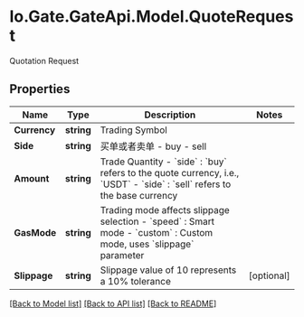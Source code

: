 
# Io.Gate.GateApi.Model.QuoteRequest

Quotation Request

## Properties

Name | Type | Description | Notes
------------ | ------------- | ------------- | -------------
**Currency** | **string** | Trading Symbol | 
**Side** | **string** | 买单或者卖单 - buy - sell | 
**Amount** | **string** | Trade Quantity - &#x60;side&#x60; : &#x60;buy&#x60; refers to the quote currency, i.e., &#x60;USDT&#x60; - &#x60;side&#x60; : &#x60;sell&#x60; refers to the base currency | 
**GasMode** | **string** | Trading mode affects slippage selection - &#x60;speed&#x60; : Smart mode - &#x60;custom&#x60; : Custom mode, uses &#x60;slippage&#x60; parameter | 
**Slippage** | **string** | Slippage value of 10 represents a 10% tolerance | [optional] 

[[Back to Model list]](../README.md#documentation-for-models)
[[Back to API list]](../README.md#documentation-for-api-endpoints)
[[Back to README]](../README.md)

